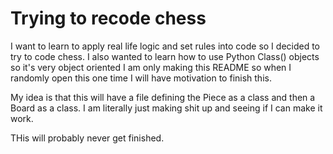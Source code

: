 # Trying to recode chess

I want to learn to apply real life logic and set rules into code so I decided to try to code chess. I also wanted to learn how to use Python Class() objects so it's very object oriented
I am only making this README so when I randomly open this one time I will have motivation to finish this.

My idea is that this will have a file defining the Piece as a class and then a Board as a class. I am literally just making shit up and seeing if I can make it work.

THis will probably never get finished.
